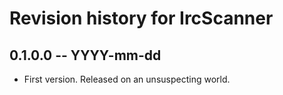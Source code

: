 # Revision history for IrcScanner

## 0.1.0.0  -- YYYY-mm-dd

* First version. Released on an unsuspecting world.
